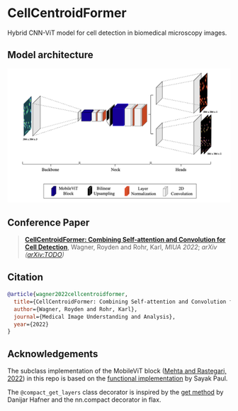 # CellCentroidFormer
Hybrid CNN-ViT model for cell detection in biomedical microscopy images.

## Model architecture
![Model architecture](assets/cell-centroid-former.png?raw=true "Model architecture")

## Conference Paper
> [**CellCentroidFormer: Combining Self-attention and Convolution for Cell Detection**](),
> Wagner, Royden and Rohr, Karl,
> *MIUA 2022*; *arXiv ([arXiv:TODO](https://arxiv.org/))*

## Citation
```bibtex
@article{wagner2022cellcentroidformer,
  title={CellCentroidFormer: Combining Self-attention and Convolution for Cell Detection},
  author={Wagner, Royden and Rohr, Karl},
  journal={Medical Image Understanding and Analysis},
  year={2022}
}
```

## Acknowledgements
The subclass implementation of the MobileViT block ([Mehta and Rastegari, 2022](https://arxiv.org/abs/2110.02178)) in this repo is based on the [functional implementation](https://keras.io/examples/vision/mobilevit) by Sayak Paul.

The `@compact_get_layers` class decorator is inspired by the [get method](https://danijar.com/structuring-models) by Danijar Hafner and the nn.compact decorator in flax.
